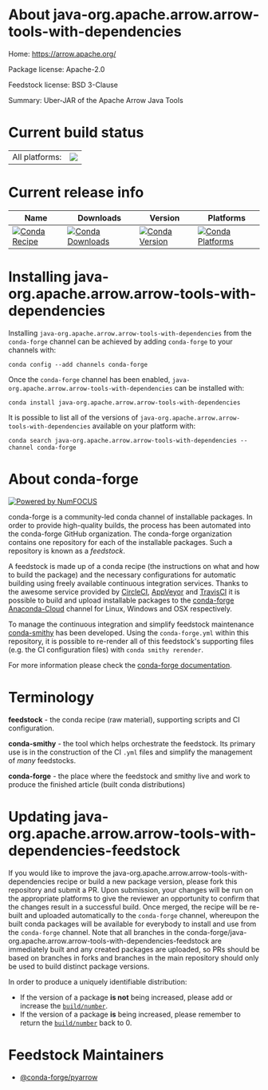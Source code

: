 About java-org.apache.arrow.arrow-tools-with-dependencies
=========================================================

Home: https://arrow.apache.org/

Package license: Apache-2.0

Feedstock license: BSD 3-Clause

Summary: Uber-JAR of the Apache Arrow Java Tools



Current build status
====================


<table><tr><td>All platforms:</td>
    <td>
      <a href="https://dev.azure.com/conda-forge/feedstock-builds/_build/latest?definitionId=8672&branchName=master">
        <img src="https://dev.azure.com/conda-forge/feedstock-builds/_apis/build/status/java-org.apache.arrow.arrow-tools-with-dependencies-feedstock?branchName=master">
      </a>
    </td>
  </tr>
</table>

Current release info
====================

| Name | Downloads | Version | Platforms |
| --- | --- | --- | --- |
| [![Conda Recipe](https://img.shields.io/badge/recipe-java--org.apache.arrow.arrow--tools--with--dependencies-green.svg)](https://anaconda.org/conda-forge/java-org.apache.arrow.arrow-tools-with-dependencies) | [![Conda Downloads](https://img.shields.io/conda/dn/conda-forge/java-org.apache.arrow.arrow-tools-with-dependencies.svg)](https://anaconda.org/conda-forge/java-org.apache.arrow.arrow-tools-with-dependencies) | [![Conda Version](https://img.shields.io/conda/vn/conda-forge/java-org.apache.arrow.arrow-tools-with-dependencies.svg)](https://anaconda.org/conda-forge/java-org.apache.arrow.arrow-tools-with-dependencies) | [![Conda Platforms](https://img.shields.io/conda/pn/conda-forge/java-org.apache.arrow.arrow-tools-with-dependencies.svg)](https://anaconda.org/conda-forge/java-org.apache.arrow.arrow-tools-with-dependencies) |

Installing java-org.apache.arrow.arrow-tools-with-dependencies
==============================================================

Installing `java-org.apache.arrow.arrow-tools-with-dependencies` from the `conda-forge` channel can be achieved by adding `conda-forge` to your channels with:

```
conda config --add channels conda-forge
```

Once the `conda-forge` channel has been enabled, `java-org.apache.arrow.arrow-tools-with-dependencies` can be installed with:

```
conda install java-org.apache.arrow.arrow-tools-with-dependencies
```

It is possible to list all of the versions of `java-org.apache.arrow.arrow-tools-with-dependencies` available on your platform with:

```
conda search java-org.apache.arrow.arrow-tools-with-dependencies --channel conda-forge
```


About conda-forge
=================

[![Powered by NumFOCUS](https://img.shields.io/badge/powered%20by-NumFOCUS-orange.svg?style=flat&colorA=E1523D&colorB=007D8A)](http://numfocus.org)

conda-forge is a community-led conda channel of installable packages.
In order to provide high-quality builds, the process has been automated into the
conda-forge GitHub organization. The conda-forge organization contains one repository
for each of the installable packages. Such a repository is known as a *feedstock*.

A feedstock is made up of a conda recipe (the instructions on what and how to build
the package) and the necessary configurations for automatic building using freely
available continuous integration services. Thanks to the awesome service provided by
[CircleCI](https://circleci.com/), [AppVeyor](https://www.appveyor.com/)
and [TravisCI](https://travis-ci.com/) it is possible to build and upload installable
packages to the [conda-forge](https://anaconda.org/conda-forge)
[Anaconda-Cloud](https://anaconda.org/) channel for Linux, Windows and OSX respectively.

To manage the continuous integration and simplify feedstock maintenance
[conda-smithy](https://github.com/conda-forge/conda-smithy) has been developed.
Using the ``conda-forge.yml`` within this repository, it is possible to re-render all of
this feedstock's supporting files (e.g. the CI configuration files) with ``conda smithy rerender``.

For more information please check the [conda-forge documentation](https://conda-forge.org/docs/).

Terminology
===========

**feedstock** - the conda recipe (raw material), supporting scripts and CI configuration.

**conda-smithy** - the tool which helps orchestrate the feedstock.
                   Its primary use is in the construction of the CI ``.yml`` files
                   and simplify the management of *many* feedstocks.

**conda-forge** - the place where the feedstock and smithy live and work to
                  produce the finished article (built conda distributions)


Updating java-org.apache.arrow.arrow-tools-with-dependencies-feedstock
======================================================================

If you would like to improve the java-org.apache.arrow.arrow-tools-with-dependencies recipe or build a new
package version, please fork this repository and submit a PR. Upon submission,
your changes will be run on the appropriate platforms to give the reviewer an
opportunity to confirm that the changes result in a successful build. Once
merged, the recipe will be re-built and uploaded automatically to the
`conda-forge` channel, whereupon the built conda packages will be available for
everybody to install and use from the `conda-forge` channel.
Note that all branches in the conda-forge/java-org.apache.arrow.arrow-tools-with-dependencies-feedstock are
immediately built and any created packages are uploaded, so PRs should be based
on branches in forks and branches in the main repository should only be used to
build distinct package versions.

In order to produce a uniquely identifiable distribution:
 * If the version of a package **is not** being increased, please add or increase
   the [``build/number``](https://conda.io/docs/user-guide/tasks/build-packages/define-metadata.html#build-number-and-string).
 * If the version of a package **is** being increased, please remember to return
   the [``build/number``](https://conda.io/docs/user-guide/tasks/build-packages/define-metadata.html#build-number-and-string)
   back to 0.

Feedstock Maintainers
=====================

* [@conda-forge/pyarrow](https://github.com/conda-forge/pyarrow/)

